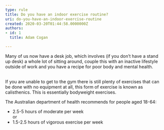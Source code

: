 ```yaml
---
type: rule
title: Do you have an indoor exercise routine?
uri: do-you-have-an-indoor-exercise-routine
created: 2020-03-20T01:44:58.0000000Z
authors:
- id: 1
  title: Adam Cogan

---
```




<span class='intro'> ​Many of us now have a desk job, which involves (if you don’t have a stand up desk) a whole lot of sitting around, couple this with an inactive lifestyle outside of work and you have a recipe for poor body and mental health.<br><br> </span>

<p>If you are unable to get to the gym there is still plenty of exercises that can be done with no equipment at all, this form of exercise is known as calisthenics. This is essentially bodyweight exercises.</p><p>The Australian department of health recommends for people aged 18-64&#58;<br><ul><li>2.5-5 hours of moderate per week​<br>or&#160;</li><li>1.5-2.5 hours of vigorous exercise per week<br></li></ul></p>


